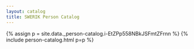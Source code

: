 ```yaml
---
layout: catalog
title: SWERIK Person Catalog
---
```

{% assign p = site.data._person-catalog.i-EtZPp558NBkJSFmtZFrnn %}
{% include person-catalog.html p=p %}

